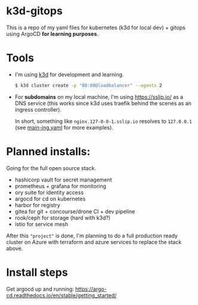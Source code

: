 # k3d-gitops

This is a repo of my yaml files for kubernetes (k3d for local dev) + gitops using ArgoCD **for learning purposes**.

# Tools

- I'm using [k3d](https://k3d.io) for development and learning.

  ```sh
  $ k3d cluster create -p "80:80@loadbalancer" --agents 2
  ```

- For **subdomains** on my local machine, I'm using https://sslip.io/ as a DNS service (this works since k3d uses traefik behind the scenes as an ingress controller).

  In short, something like `nginx.127-0-0-1.sslip.io` resolves to `127.0.0.1` (see [main-ing.yaml](./main-ing.yaml) for more examples).

# Planned installs:

Going for the full open source stack.

- hashicorp vault for secret management
- prometheus + grafana for monitoring
- ory suite for identity access
- argocd for cd on kubernetes
- harbor for registry
- gitea for git + concourse/drone CI + dev pipeline
- rook/ceph for storage (hard with k3d?)
- istio for service mesh

After this `"project"` is done, I'm planning to do a full production ready cluster on Azure with terraform and azure services to replace the stack above.

# Install steps

Get argocd up and running: https://argo-cd.readthedocs.io/en/stable/getting_started/
